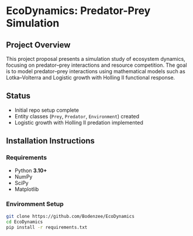 # EcoDynamics: Predator-Prey Simulation

## Project Overview
This project proposal presents a simulation study of ecosystem dynamics, focusing on predator–prey interactions and resource competition. The goal is to model predator–prey interactions using mathematical models such as Lotka–Volterra and Logistic growth with Holling II functional response.  

## Status
- Initial repo setup complete
- Entity classes (`Prey`, `Predator`, `Environment`) created 
- Logistic growth with Holling II predation implemented   

## Installation Instructions

### Requirements
- Python **3.10+**
- NumPy
- SciPy
- Matplotlib

### Enviromment Setup
```bash
git clone https://github.com/Bodenzee/EcoDynamics
cd EcoDynamics
pip install -r requirements.txt
